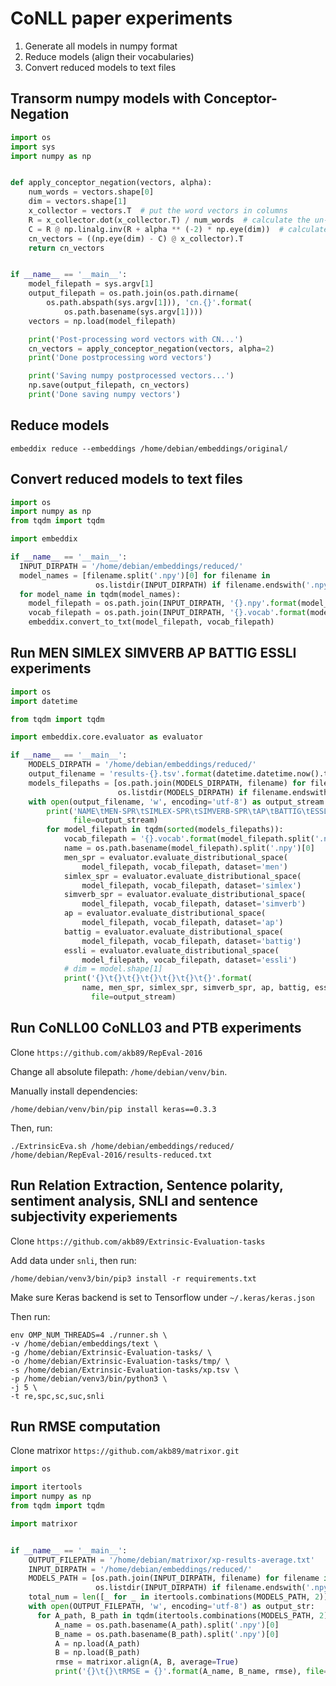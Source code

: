 # CoNLL paper experiments

1. Generate all models in numpy format
2. Reduce models (align their vocabularies)
3. Convert reduced models to text files

## Transorm numpy models with Conceptor-Negation
```python
import os
import sys
import numpy as np


def apply_conceptor_negation(vectors, alpha):
    num_words = vectors.shape[0]
    dim = vectors.shape[1]
    x_collector = vectors.T  # put the word vectors in columns
    R = x_collector.dot(x_collector.T) / num_words  # calculate the un-centered correlation matrix
    C = R @ np.linalg.inv(R + alpha ** (-2) * np.eye(dim))  # calculate the conceptor matrix
    cn_vectors = ((np.eye(dim) - C) @ x_collector).T
    return cn_vectors


if __name__ == '__main__':
    model_filepath = sys.argv[1]
    output_filepath = os.path.join(os.path.dirname(
        os.path.abspath(sys.argv[1])), 'cn.{}'.format(
            os.path.basename(sys.argv[1])))
    vectors = np.load(model_filepath)

    print('Post-processing word vectors with CN...')
    cn_vectors = apply_conceptor_negation(vectors, alpha=2)
    print('Done postprocessing word vectors')

    print('Saving numpy postprocessed vectors...')
    np.save(output_filepath, cn_vectors)
    print('Done saving numpy vectors')
```

## Reduce models
```shell
embeddix reduce --embeddings /home/debian/embeddings/original/
```

## Convert reduced models to text files
```python
import os
import numpy as np
from tqdm import tqdm

import embeddix

if __name__ == '__main__':
  INPUT_DIRPATH = '/home/debian/embeddings/reduced/'
  model_names = [filename.split('.npy')[0] for filename in
                   os.listdir(INPUT_DIRPATH) if filename.endswith('.npy')]
  for model_name in tqdm(model_names):
    model_filepath = os.path.join(INPUT_DIRPATH, '{}.npy'.format(model_name))
    vocab_filepath = os.path.join(INPUT_DIRPATH, '{}.vocab'.format(model_name))
    embeddix.convert_to_txt(model_filepath, vocab_filepath)
```

## Run MEN SIMLEX SIMVERB AP BATTIG ESSLI experiments

```python
import os
import datetime

from tqdm import tqdm

import embeddix.core.evaluator as evaluator

if __name__ == '__main__':
    MODELS_DIRPATH = '/home/debian/embeddings/reduced/'
    output_filename = 'results-{}.tsv'.format(datetime.datetime.now().timestamp())
    models_filepaths = [os.path.join(MODELS_DIRPATH, filename) for filename in
                        os.listdir(MODELS_DIRPATH) if filename.endswith('.npy')]
    with open(output_filename, 'w', encoding='utf-8') as output_stream:
        print('NAME\tMEN-SPR\tSIMLEX-SPR\tSIMVERB-SPR\tAP\tBATTIG\tESSLI',
              file=output_stream)
        for model_filepath in tqdm(sorted(models_filepaths)):
            vocab_filepath = '{}.vocab'.format(model_filepath.split('.npy')[0])
            name = os.path.basename(model_filepath).split('.npy')[0]
            men_spr = evaluator.evaluate_distributional_space(
                model_filepath, vocab_filepath, dataset='men')
            simlex_spr = evaluator.evaluate_distributional_space(
                model_filepath, vocab_filepath, dataset='simlex')
            simverb_spr = evaluator.evaluate_distributional_space(
                model_filepath, vocab_filepath, dataset='simverb')
            ap = evaluator.evaluate_distributional_space(
                model_filepath, vocab_filepath, dataset='ap')
            battig = evaluator.evaluate_distributional_space(
                model_filepath, vocab_filepath, dataset='battig')
            essli = evaluator.evaluate_distributional_space(
                model_filepath, vocab_filepath, dataset='essli')
            # dim = model.shape[1]
            print('{}\t{}\t{}\t{}\t{}\t{}\t{}'.format(
                name, men_spr, simlex_spr, simverb_spr, ap, battig, essli),
                  file=output_stream)
```


## Run CoNLL00 CoNLL03 and PTB experiments

Clone `https://github.com/akb89/RepEval-2016`

Change all absolute filepath: `/home/debian/venv/bin`.

Manually install dependencies:
```shell
/home/debian/venv/bin/pip install keras==0.3.3
```

Then, run:
```shell
./ExtrinsicEva.sh /home/debian/embeddings/reduced/ /home/debian/RepEval-2016/results-reduced.txt
```

## Run Relation Extraction, Sentence polarity, sentiment analysis, SNLI and sentence subjectivity experiements

Clone `https://github.com/akb89/Extrinsic-Evaluation-tasks`

Add data under `snli`, then run:

```shell
/home/debian/venv3/bin/pip3 install -r requirements.txt
```

Make sure Keras backend is set to Tensorflow under `~/.keras/keras.json`

Then run:
```shell
env OMP_NUM_THREADS=4 ./runner.sh \
-v /home/debian/embeddings/text \
-g /home/debian/Extrinsic-Evaluation-tasks/ \
-o /home/debian/Extrinsic-Evaluation-tasks/tmp/ \
-s /home/debian/Extrinsic-Evaluation-tasks/xp.tsv \
-p /home/debian/venv3/bin/python3 \
-j 5 \
-t re,spc,sc,suc,snli
```

## Run RMSE computation

Clone matrixor `https://github.com/akb89/matrixor.git`

```python
import os

import itertools
import numpy as np
from tqdm import tqdm

import matrixor


if __name__ == '__main__':
    OUTPUT_FILEPATH = '/home/debian/matrixor/xp-results-average.txt'
    INPUT_DIRPATH = '/home/debian/embeddings/reduced/'
    MODELS_PATH = [os.path.join(INPUT_DIRPATH, filename) for filename in
                   os.listdir(INPUT_DIRPATH) if filename.endswith('.npy')]
    total_num = len([_ for _ in itertools.combinations(MODELS_PATH, 2)])
    with open(OUTPUT_FILEPATH, 'w', encoding='utf-8') as output_str:
      for A_path, B_path in tqdm(itertools.combinations(MODELS_PATH, 2), total=total_num):
          A_name = os.path.basename(A_path).split('.npy')[0]
          B_name = os.path.basename(B_path).split('.npy')[0]
          A = np.load(A_path)
          B = np.load(B_path)
          rmse = matrixor.align(A, B, average=True)
          print('{}\t{}\tRMSE = {}'.format(A_name, B_name, rmse), file=output_str)

```
